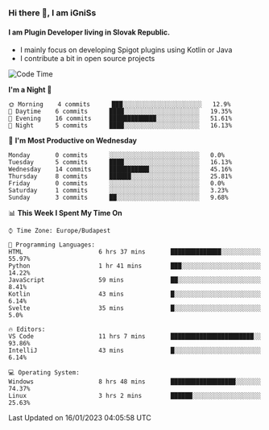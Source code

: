 ### Hi there 👋, I am iGniSs

#### I am Plugin Developer living in Slovak Republic.
- I mainly focus on developing Spigot plugins using Kotlin or Java
- I contribute a bit in open source projects

<!--START_SECTION:waka-->
![Code Time](http://img.shields.io/badge/Code%20Time-1%2C010%20hrs%2035%20mins-blue)

**I'm a Night 🦉** 

```text
🌞 Morning    4 commits      ███░░░░░░░░░░░░░░░░░░░░░░   12.9% 
🌆 Daytime    6 commits      ████░░░░░░░░░░░░░░░░░░░░░   19.35% 
🌃 Evening    16 commits     █████████████░░░░░░░░░░░░   51.61% 
🌙 Night      5 commits      ████░░░░░░░░░░░░░░░░░░░░░   16.13%

```
📅 **I'm Most Productive on Wednesday** 

```text
Monday       0 commits      ░░░░░░░░░░░░░░░░░░░░░░░░░   0.0% 
Tuesday      5 commits      ████░░░░░░░░░░░░░░░░░░░░░   16.13% 
Wednesday    14 commits     ███████████░░░░░░░░░░░░░░   45.16% 
Thursday     8 commits      ██████░░░░░░░░░░░░░░░░░░░   25.81% 
Friday       0 commits      ░░░░░░░░░░░░░░░░░░░░░░░░░   0.0% 
Saturday     1 commits      ░░░░░░░░░░░░░░░░░░░░░░░░░   3.23% 
Sunday       3 commits      ██░░░░░░░░░░░░░░░░░░░░░░░   9.68%

```


📊 **This Week I Spent My Time On** 

```text
⌚︎ Time Zone: Europe/Budapest

💬 Programming Languages: 
HTML                     6 hrs 37 mins       ██████████████░░░░░░░░░░░   55.97% 
Python                   1 hr 41 mins        ███░░░░░░░░░░░░░░░░░░░░░░   14.22% 
JavaScript               59 mins             ██░░░░░░░░░░░░░░░░░░░░░░░   8.41% 
Kotlin                   43 mins             █░░░░░░░░░░░░░░░░░░░░░░░░   6.14% 
Svelte                   35 mins             █░░░░░░░░░░░░░░░░░░░░░░░░   5.0%

🔥 Editors: 
VS Code                  11 hrs 7 mins       ███████████████████████░░   93.86% 
IntelliJ                 43 mins             █░░░░░░░░░░░░░░░░░░░░░░░░   6.14%

💻 Operating System: 
Windows                  8 hrs 48 mins       ██████████████████░░░░░░░   74.37% 
Linux                    3 hrs 2 mins        ██████░░░░░░░░░░░░░░░░░░░   25.63%

```


 Last Updated on 16/01/2023 04:05:58 UTC
<!--END_SECTION:waka-->